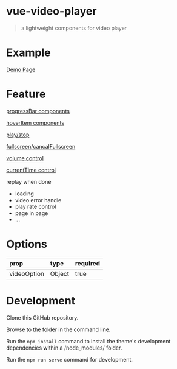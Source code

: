 # vue-video-player

> a lightweight components for video player

# Example

[Demo Page](https://unbrain.github.io/vue-video-player/dist/)

# Feature

<u>progressBar components</u>

<u>hoverItem components</u>

<u>play/stop</u>

<u>fullscreen/cancalFullscreen</u>

<u>volume control</u>

<u>currentTime control</u>

replay when done

- loading
- video error handle
- play rate control
- page in page
- ...

# Options
| prop| type | required |
| :----| :---- | :---- |
| videoOption | Object | true |


# Development
Clone this GitHub repository.

Browse to the folder in the command line.

Run the `npm install` command to install the theme's development dependencies within a /node_modules/ folder.

Run the `npm run serve` command for development.

